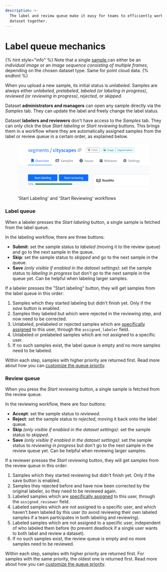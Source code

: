```yaml
---
description: >-
  The label and review queue make it easy for teams to efficiently work on a
  dataset together.
---
```


# Label queue mechanics

{% hint style="info" %}
Note that a single [sample ](main-concepts.md#sample)can either be an _individual image_ or an _image sequence consisting of multiple frames_, depending on the chosen dataset type. Same for point cloud data.
{% endhint %}

When you upload a new sample, its initial status is _unlabeled_. Samples are always either _unlabeled_, _prelabeled_, _labeled (or labeling in progress)_, _reviewed (or reviewing in progress)_, _rejected_, or _skipped_.

Dataset **administrators and managers** can open any sample directly via the _Samples_ tab. They can update the label and freely change the label status.

Dataset **labelers and reviewers** don't have access to the _Samples_ tab. They can only click the blue _Start labeling_ or _Start reviewing_ buttons. This brings them in a workflow where they are automatically assigned samples from the label or review queue in a certain order, as explained below.

<figure><img src="../.gitbook/assets/labelingreviewing.png" alt="&#x27;Start Labeling&#x27; and &#x27;Start Reviewing&#x27; workflows"><figcaption><p>'Start Labeling' and 'Start Reviewing' workflows</p></figcaption></figure>

### Label queue

When a labeler presses the _Start labeling_ button, a single sample is fetched from the label queue.&#x20;

In the labeling workflow, there are three buttons:

* **Submit**: set the sample status to _labeled (_&#x6D;oving it to the review queue) and go to the next sample in the queue.
* **Skip**: set the sample status to _skipped_ and go to the next sample in the queue.
* **Save** _(only visible if enabled in the dataset settings)_: set the sample status to _labeling in progress_ but don't go to the next sample in the queue yet. Can be helpful when labeling larger samples.

If a labeler presses the "Start labeling" button, they will get samples from the label queue in this order:

1. Samples which they started labeling but didn't finish yet. Only if the _save_ button is enabled.
2. Samples they labeled but which were rejected in the reviewing step, and now need to be corrected.
3. Unlabeled, prelabeled or rejected samples which are [specifically assigned](../guides/customize-label-queue.md#assign-a-specific-labeler-or-reviewer) to this user, through the `assigned_labeler` field.
4. Unlabeled or prelabeled samples which are not assigned to a specific user.
5. If no such samples exist, the label queue is empty and no more samples need to be labeled.

Within each step, samples with higher priority are returned first. Read more about how you can [customize the queue priority](../guides/customize-label-queue.md).

### Review queue

When you press the _Start reviewing_ button, a single sample is fetched from the review queue.&#x20;

In the reviewing workflow, there are four buttons:

* **Accept**: set the sample status to _reviewed_.
* **Reject**: set the sample status to _rejected_, moving it back onto the label queue.
* **Skip** _(only visible if enabled in the dataset settings)_: set the sample status to _skipped_.
* **Save** _(only visible if enabled in the dataset settings)_: set the sample status to _reviewing in progress_ but don't go to the next sample in the review queue yet. Can be helpful when reviewing larger samples.

If a reviewer presses the _Start reviewing_ button, they will get samples from the review queue in this order:

1. Samples which they started reviewing but didn't finish yet. Only if the save button is enabled.
2. Samples they rejected before and have now been corrected by the original labeler, so they need to be reviewed again.
3. Labeled samples which are [specifically assigned](../guides/customize-label-queue.md#assign-a-specific-labeler-or-reviewer) to this user, through the `assigned_reviewer` field.
4. Labeled samples which are not assigned to a specific user, and which haven’t been labeled by this user (to avoid reviewing their own labeled samples if a team participates in both labeling and reviewing).
5. Labeled samples which are not assigned to a specific user, independent of who labeled them before (to prevent deadlock if a single user wants to both label and review a dataset).
6. If no such samples exist, the review queue is empty and no more samples need to be reviewed.

Within each step, samples with higher priority are returned first. For samples with the same priority, the oldest one is returned first. Read more about how you can [customize the queue priority](../guides/customize-label-queue.md#set-sample-priority).
